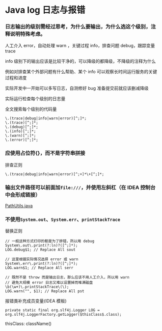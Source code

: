 # Java log 日志与报错

### 日志输出的级别需经过思考，为什么要输出，为什么选这个级别，注释说明特殊考虑。

人工介入 error，自动处理 warn ，关键过程 info，排查问题 debug，跟踪变量 trace

info 级别下的输出应该是比较干净的，可以降级的都降级，不降级的注释为什么

例如对排查某个外部问题有什么帮助、某个 info 可以观察长时间运行服务的关键过程和进度

实际开发中一开始可以多写日志，自测修好 bug 准备提交前就应该删减降级

实际运行检查每个级别的日志量

全文搜索每个级别的代码量

```regexp
\.(trace|debug|info|warn|error)[^;]*;
\.(trace)[^;]*;
\.(debug)[^;]*;
\.(info)[^;]*;
\.(warn)[^;]*;
\.(error)[^;]*;
```


### 应使用占位符{}，而不是字符串拼接
排查正则
```regexp
\.(trace|debug|info|warn|error)[^;+]*\+[^;]*;
```


### 输出文件路径可以前面加`file:///`，并使用左斜杠（在 IDEA 控制台中会形成链接）

[PathUtils.java](Java_log/PathUtils.java)


### 不使用`System.out`、`System.err`、`printStackTrace`
替换正则
```
// 一般这种方式打印的都是为了排错，所以用 debug
System\.out\.print(?:ln)?([^;]*);
LOG.debug$1; // Replace All sout

// 这里根据实际情况选择 error 或 warn
System\.err\.print(?:ln)?([^;]*);
LOG.warn$1; // Replace All serr

// 既然不是 throw 而是输出日志，那么应该不用人工介入，所以用 warn
// 避免大规模 error 日志又难以设置掉而堆满磁盘
\b(\w+)\.printStackTrace\(\);
LOG.warn("", $1); // Replace All pst
```

报错类补充成员变量(IDEA 模板)
```
private static final org.slf4j.Logger LOG = org.slf4j.LoggerFactory.getLogger($thisClass$.class);
```
thisClass: className()


